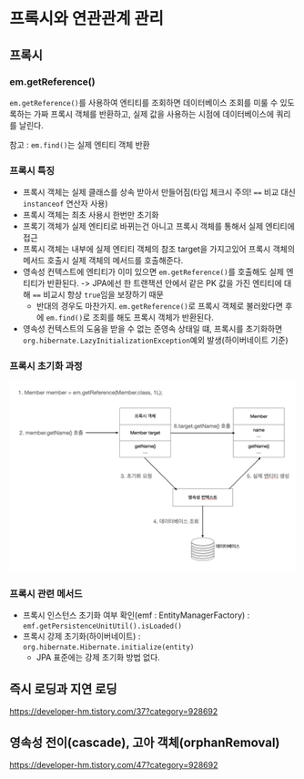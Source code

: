 # 프록시와 연관관계 관리
## 프록시
### em.getReference()
`em.getReference()`를 사용하여 엔티티를 조회하면 데이터베이스 조회를 미룰 수 있도록하는 가짜 프록시 객체를 반환하고, 실제 값을 사용하는 시점에  데이터베이스에 쿼리를 날린다.

참고 : `em.find()`는 실제 엔티티 객체 반환

### 프록시 특징
- 프록시 객체는 실제 클래스를 상속 받아서 만들어짐(타입 체크시 주의! `==` 비교 대신 `instanceof` 연산자 사용)
- 프록시 객체는 최초 사용시 한번만 초기화 
- 프록기 객체가 실제 엔티티로 바뀌는건 아니고 프록시 객체를 통해서 실제 엔티티에 접근
- 프록시 객체는 내부에 실제 엔티티 객체의 참조 target을 가지고있어 프록시 객체의 메서드 호출시 실제 객체의 메서드를 호출해준다.
- 영속성 컨텍스트에 엔티티가 이미 있으면 `em.getReference()`를 호출해도 실제 엔티티가 반환된다. -> JPA에선 한 트랜잭션 안에서 같은 PK 값을 가진 엔티티에 대해 `==` 비교시 항상 `true`임을 보장하기 때문
    - 반대의 경우도 마찬가지. `em.getReference()`로 프록시 객체로 불러왔다면 후에 `em.find()`로 조회를 해도 프록시 객체가 반환된다.
- 영속성 컨텍스트의 도움을 받을 수 없는 준영속 상태일 떄, 프록시를 초기화하면 `org.hibernate.LazyInitializationException`예외 발생(하이버네이트 기준)

### 프록시 초기화 과정
![8-1](./images/8-1.png)

### 프록시 관련 메서드
- 프록시 인스턴스 초기화 여부 확인(emf : EntityManagerFactory) : `emf.getPersistenceUnitUtil().isLoaded()`
- 프록시 강제 초기화(하이버네이트) : `org.hibernate.Hibernate.initialize(entity)`
    - JPA 표준에는 강제 초기화 방법 없다.

## 즉시 로딩과 지연 로딩
https://developer-hm.tistory.com/37?category=928692

## 영속성 전이(cascade), 고아 객체(orphanRemoval)
https://developer-hm.tistory.com/47?category=928692
